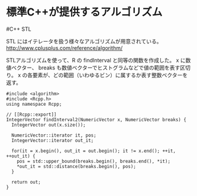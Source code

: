 # 標準C++が提供するアルゴリズム

#C++ STL

STL にはイテレータを扱う様々なアルゴリズムが用意されている。
http://www.cplusplus.com/reference/algorithm/

STLアルゴリズムを使って、R の findInterval と同等の関数を作成した。
x に数値ベクター、 breaks も数値ベクターでヒストグラムなどで値の範囲を表す区切り。
x の各要素が、どの範囲（いわゆるビン）に属するか表す整数ベクターを返す。

```
#include <algorithm>
#include <Rcpp.h>
using namespace Rcpp;

// [[Rcpp::export]]
IntegerVector findInterval2(NumericVector x, NumericVector breaks) {
  IntegerVector out(x.size());

  NumericVector::iterator it, pos;
  IntegerVector::iterator out_it;

  for(it = x.begin(), out_it = out.begin(); it != x.end(); ++it, ++out_it) {
    pos = std::upper_bound(breaks.begin(), breaks.end(), *it);
    *out_it = std::distance(breaks.begin(), pos);
  }

  return out;
}
```


